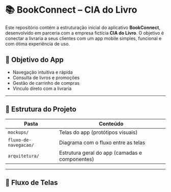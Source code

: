 # 📚 BookConnect – CIA do Livro

Este repositório contém a estruturação inicial do aplicativo **BookConnect**, desenvolvido em parceria com a empresa fictícia **CIA do Livro**. O objetivo é conectar a livraria a seus clientes com um app mobile simples, funcional e com ótima experiência de uso.

## 🎯 Objetivo do App
- Navegação intuitiva e rápida
- Consulta de livros e promoções
- Gestão de carrinho de compras
- Vínculo direto com a livraria

---

## 📁 Estrutura do Projeto

| Pasta | Conteúdo |
|-------|----------|
| `mockups/` | Telas do app (protótipos visuais) |
| `fluxo-de-navegacao/` | Diagrama com o fluxo entre as telas |
| `arquitetura/` | Estrutura geral do app (camadas e componentes) |

---

## 🧭 Fluxo de Telas


